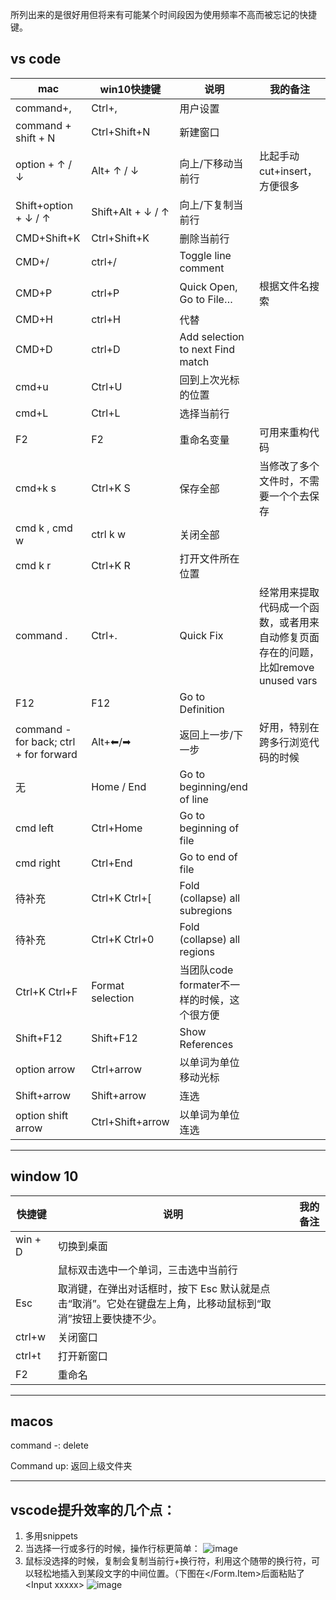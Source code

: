 所列出来的是很好用但将来有可能某个时间段因为使用频率不高而被忘记的快捷键。

## vs code

mac|win10快捷键 |  说明 |  我的备注 |
|------| ------ | ------ | ------ | 
|command+,| Ctrl+, |用户设置 |
|command + shift + N| Ctrl+Shift+N  |新建窗口 |
| option + ↑ / ↓| Alt+ ↑ / ↓  |向上/下移动当前行 |比起手动cut+insert，方便很多
| Shift+option + ↓ / ↑  | Shift+Alt + ↓ / ↑  |向上/下复制当前行 |
| CMD+Shift+K | Ctrl+Shift+K  |删除当前行 |
| CMD+/  | ctrl+/ |Toggle line comment |
| CMD+P  | ctrl+P |Quick Open, Go to File… |根据文件名搜索
| CMD+H|ctrl+H |代替 |
| CMD+D  |ctrl+D |Add selection to next Find match |
|cmd+u | Ctrl+U |回到上次光标的位置 |
| cmd+L | Ctrl+L |选择当前行 |
| F2 | F2  |重命名变量 |可用来重构代码
| cmd+k s| Ctrl+K S  |保存全部 |当修改了多个文件时，不需要一个个去保存
| cmd k ,  cmd w |ctrl k w|关闭全部 |
|cmd k r| Ctrl+K R  |打开文件所在位置 |
|command .| Ctrl+.  |Quick Fix |经常用来提取代码成一个函数，或者用来自动修复页面存在的问题，比如remove unused vars|
|F12| F12  |Go to Definition |
|command -   for back; ctrl + for forward| Alt+⬅/➡ |返回上一步/下一步 |好用，特别在跨多行浏览代码的时候
|无|Home / End| Go to beginning/end of line| 
|cmd left| Ctrl+Home|  Go to beginning of file| 
|cmd right| Ctrl+End|  Go to end of file| 
|待补充| Ctrl+K Ctrl+[ | Fold (collapse) all subregions| 
|待补充|Ctrl+K Ctrl+0  | Fold (collapse) all regions| 
|Ctrl+K Ctrl+F| Format selection|当团队code formater不一样的时候，这个很方便| 
|Shift+F12|Shift+F12| Show References| 
|option arrow|Ctrl+arrow| 以单词为单位移动光标| 
|Shift+arrow|Shift+arrow| 连选| 
|option shift arrow|Ctrl+Shift+arrow| 以单词为单位连选| 


---

## window 10

| 快捷键 |  说明 |  我的备注 |
| ------ | ------ | ------ | 
| win + D | 切换到桌面|
| |鼠标双击选中一个单词，三击选中当前行|
| Esc |取消键，在弹出对话框时，按下 Esc 默认就是点击“取消”。它处在键盘左上角，比移动鼠标到“取消”按钮上要快捷不少。|
| ctrl+w |关闭窗口
| ctrl+t |打开新窗口|
| F2 |重命名|

---

## macos 
command -: delete

Command up: 返回上级文件夹

---

## vscode提升效率的几个点：
1. 多用snippets
2. 当选择一行或多行的时候，操作行标更简单：
![image](https://user-images.githubusercontent.com/22932241/139015854-24864c83-6ab0-4ab6-8bb5-f2fbd6eae81a.png)
3. 鼠标没选择的时候，复制会复制当前行+换行符，利用这个随带的换行符，可以轻松地插入到某段文字的中间位置。（下图在\<\/Form.Item>后面粘贴了\<Input xxxxx>
![image](https://user-images.githubusercontent.com/22932241/139016184-fa691a10-826e-4fc3-a886-b7a5a21a67f5.png)
